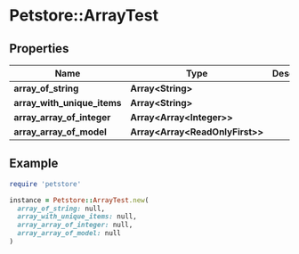 # Petstore::ArrayTest

## Properties

| Name | Type | Description | Notes |
| ---- | ---- | ----------- | ----- |
| **array_of_string** | **Array&lt;String&gt;** |  | [optional] |
| **array_with_unique_items** | **Array&lt;String&gt;** |  | [optional] |
| **array_array_of_integer** | **Array&lt;Array&lt;Integer&gt;&gt;** |  | [optional] |
| **array_array_of_model** | **Array&lt;Array&lt;ReadOnlyFirst&gt;&gt;** |  | [optional] |

## Example

```ruby
require 'petstore'

instance = Petstore::ArrayTest.new(
  array_of_string: null,
  array_with_unique_items: null,
  array_array_of_integer: null,
  array_array_of_model: null
)
```

